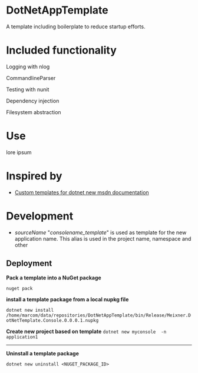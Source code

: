 # DotNetAppTemplate
A template including boilerplate to reduce startup efforts.

# Included functionality

Logging with nlog

CommandlineParser

Testing with nunit

Dependency injection

Filesystem abstraction

# Use

lore ipsum

# Inspired by

- [Custom templates for dotnet new msdn documentation](https://learn.microsoft.com/en-us/dotnet/core/tools/custom-templates)

# Development

- *sourceName* "*consolename_template*" is used as template for the new application name. This alias is used in the project name, namespace and other

## Deployment

**Pack a template into a NuGet package**

`nuget pack`

**install a template package from a local nupkg file**

`dotnet new install /home/marcom/data/repositories/DotNetAppTemplate/bin/Release/Meixner.DotNetTemplate.Console.0.0.0.1.nupkg`

**Create new project based on template**
`dotnet new myconsole  -n application1`

---

**Uninstall a template package**

`dotnet new uninstall <NUGET_PACKAGE_ID>`